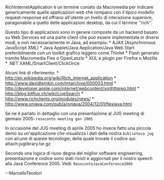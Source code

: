 RichInternetApplication è un termine coniato da Macromedia per indicare genericamente quelle applicazioni web che rompano con il tipico modello request-response ed offrano all'utente un livello di interazione superiore, paragonabile a quello delle applicazioni desktop, da cui il termine ''rich''.

Questo tipo di applicazioni sono in genere composte da un backend basato su Web Services ed una parte client che può essere implementata in diversi modi, e non necessariamente in Java, ad esempio:
	* AJAX (Asynchronous JavaScript XML)
	* Java Applet/Java Application/Java Web Start preferibilmente con un toolkit grafico leggero come Thinlet
	* Flash generato tramite Macromedia Flex o OpenLaszlo
	* XUL e plugin per Firefox o Mozilla
	* .NET XAML/SmartClient/ClickOnce

Alcuni link di riferimento:
	* http://en.wikipedia.org/wiki/Rich_internet_application
	* http://www.davidtemkin.com/mtarchive/000003.html
	* http://developer.apple.com/internet/webcontent/xmlhttpreq.html
	* http://blog.bitflux.ch/wiki/LiveSearch
	* http://www.richclients.org/modules/news/
	* http://www.onjava.com/pub/a/onjava/2004/12/01/flexjava.html

Se ne è parlato in dettaglio con una presentazione al JUG meeting di gennaio 2005: `resoconto meeting gen 2005`

In occasione del JUG meeting di aprile 2005 ho invece fatto una piccola demo su un'applicazione che visualizza i dati della nostra `biblioteca jug` con alcune di queste tecnologie, della quale trovate il codice qui: attach:juglibrary.tar.gz

Secondo una logica di riuso degna del miglior software engineering, presentazione e codice sono stati rivisti e aggiornati per il nostro speech alla Java Conference 2005. Vedi: `ResocontoJavaConference2005`

--MarcelloTeodori